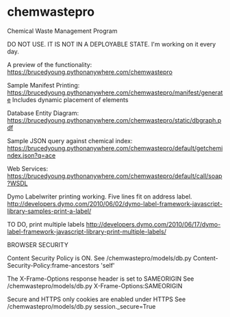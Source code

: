 # chemwastepro
Chemical Waste Management Program

 DO NOT USE. IT IS NOT IN A DEPLOYABLE STATE. I'm working on it every day.
  
 A preview of the functionality: https://brucedyoung.pythonanywhere.com/chemwastepro
  
 Sample Manifest Printing: https://brucedyoung.pythonanywhere.com/chemwastepro/manifest/generate
 Includes dynamic placement of elements
 
 Database Entity Diagram: https://brucedyoung.pythonanywhere.com/chemwastepro/static/dbgraph.pdf
 
 Sample JSON query against chemical index: https://brucedyoung.pythonanywhere.com/chemwastepro/default/getchemindex.json?q=ace
 
 Web Services: https://brucedyoung.pythonanywhere.com/chemwastepro/default/call/soap?WSDL
 
 Dymo Labelwriter printing working. Five lines fit on address label.
 http://developers.dymo.com/2010/06/02/dymo-label-framework-javascript-library-samples-print-a-label/
 
 TO DO, print multiple labels
 http://developers.dymo.com/2010/06/17/dymo-label-framework-javascript-library-print-multiple-labels/
 
 
BROWSER SECURITY
 
Content Security Policy is ON. 
See /chemwastepro/models/db.py
Content-Security-Policy:frame-ancestors 'self'

The X-Frame-Options response header is set to SAMEORIGIN
See /chemwastepro/models/db.py
X-Frame-Options:SAMEORIGIN

Secure and HTTPS only cookies are enabled under HTTPS
See /chemwastepro/models/db.py
session._secure=True